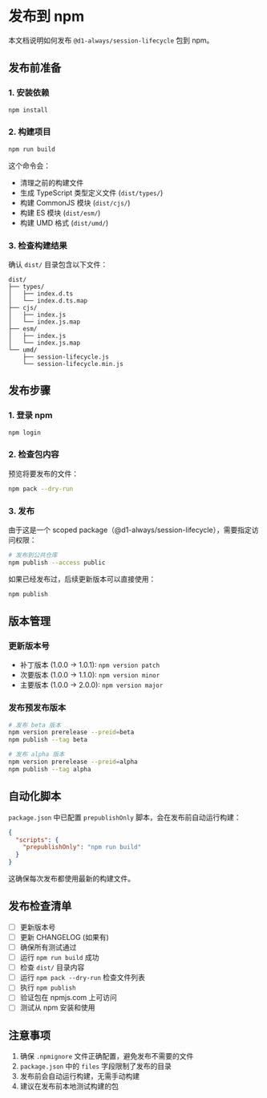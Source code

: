 # 发布到 npm

本文档说明如何发布 `@d1-always/session-lifecycle` 包到 npm。

## 发布前准备

### 1. 安装依赖

```bash
npm install
```

### 2. 构建项目

```bash
npm run build
```

这个命令会：
- 清理之前的构建文件
- 生成 TypeScript 类型定义文件 (`dist/types/`)
- 构建 CommonJS 模块 (`dist/cjs/`)
- 构建 ES 模块 (`dist/esm/`)
- 构建 UMD 格式 (`dist/umd/`)

### 3. 检查构建结果

确认 `dist/` 目录包含以下文件：
```
dist/
├── types/
│   ├── index.d.ts
│   └── index.d.ts.map
├── cjs/
│   ├── index.js
│   └── index.js.map
├── esm/
│   ├── index.js
│   └── index.js.map
└── umd/
    ├── session-lifecycle.js
    └── session-lifecycle.min.js
```

## 发布步骤

### 1. 登录 npm

```bash
npm login
```

### 2. 检查包内容

预览将要发布的文件：
```bash
npm pack --dry-run
```

### 3. 发布

由于这是一个 scoped package（@d1-always/session-lifecycle），需要指定访问权限：

```bash
# 发布到公共仓库
npm publish --access public
```

如果已经发布过，后续更新版本可以直接使用：
```bash
npm publish
```

## 版本管理

### 更新版本号

- 补丁版本 (1.0.0 → 1.0.1): `npm version patch`
- 次要版本 (1.0.0 → 1.1.0): `npm version minor`  
- 主要版本 (1.0.0 → 2.0.0): `npm version major`

### 发布预发布版本

```bash
# 发布 beta 版本
npm version prerelease --preid=beta
npm publish --tag beta

# 发布 alpha 版本  
npm version prerelease --preid=alpha
npm publish --tag alpha
```

## 自动化脚本

`package.json` 中已配置 `prepublishOnly` 脚本，会在发布前自动运行构建：

```json
{
  "scripts": {
    "prepublishOnly": "npm run build"
  }
}
```

这确保每次发布都使用最新的构建文件。

## 发布检查清单

- [ ] 更新版本号
- [ ] 更新 CHANGELOG (如果有)
- [ ] 确保所有测试通过
- [ ] 运行 `npm run build` 成功
- [ ] 检查 `dist/` 目录内容
- [ ] 运行 `npm pack --dry-run` 检查文件列表
- [ ] 执行 `npm publish`
- [ ] 验证包在 npmjs.com 上可访问
- [ ] 测试从 npm 安装和使用

## 注意事项

1. 确保 `.npmignore` 文件正确配置，避免发布不需要的文件
2. `package.json` 中的 `files` 字段限制了发布的目录
3. 发布前会自动运行构建，无需手动构建
4. 建议在发布前本地测试构建的包
